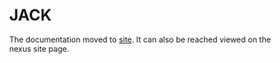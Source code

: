 # JACK

The documentation moved to [site](src/site/markdown/documentation.md). It can also be reached viewed on the nexus site page.